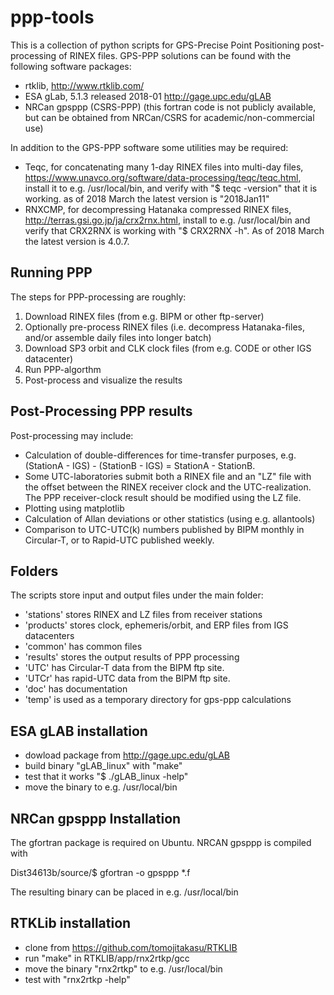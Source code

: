 # ppp-tools

This is a collection of python scripts for GPS-Precise Point Positioning 
post-processing of RINEX files. 
GPS-PPP solutions can be found with the following software packages: 
* rtklib, http://www.rtklib.com/
* ESA gLab, 5.1.3 released 2018-01 http://gage.upc.edu/gLAB
* NRCan gpsppp (CSRS-PPP) (this fortran code is not publicly available, but can be obtained from NRCan/CSRS for academic/non-commercial use)

In addition to the GPS-PPP software some utilities may be required:
* Teqc, for concatenating many 1-day RINEX files into multi-day files,  https://www.unavco.org/software/data-processing/teqc/teqc.html, install it to e.g. /usr/local/bin, and verify with "$ teqc -version" that it is working.
as of 2018 March the latest version is "2018Jan11"
* RNXCMP, for decompressing Hatanaka compressed RINEX files, http://terras.gsi.go.jp/ja/crx2rnx.html, install to e.g. /usr/local/bin and verify that CRX2RNX is working with "$ CRX2RNX -h".
As of 2018 March the latest version is 4.0.7.

## Running PPP

The steps for PPP-processing are roughly:

1. Download RINEX files (from e.g. BIPM or other ftp-server)
2. Optionally pre-process RINEX files (i.e. decompress Hatanaka-files, and/or assemble daily files into longer batch)
3. Download SP3 orbit and CLK clock files (from e.g. CODE or other IGS datacenter)
4. Run PPP-algorthm
5. Post-process and visualize the results

## Post-Processing PPP results

Post-processing may include:
* Calculation of double-differences for time-transfer purposes, e.g.  (StationA - IGS) - (StationB - IGS) = StationA - StationB. 
* Some UTC-laboratories submit both a RINEX file and an "LZ" file with the offset between the RINEX receiver clock and the UTC-realization. The PPP receiver-clock result should be modified using the LZ file.
* Plotting using matplotlib
* Calculation of Allan deviations or other statistics (using e.g. allantools)
* Comparison to UTC-UTC(k) numbers published by BIPM monthly in Circular-T, or to Rapid-UTC published weekly.

## Folders

The scripts store input and output files under the main folder:
* 'stations' stores RINEX and LZ files from receiver stations
* 'products' stores clock, ephemeris/orbit, and ERP files from IGS datacenters
* 'common' has common files
* 'results' stores the output results of PPP processing
* 'UTC' has Circular-T data from the BIPM ftp site.
* 'UTCr' has rapid-UTC data from the BIPM ftp site.
* 'doc' has documentation
* 'temp' is used as a temporary directory for gps-ppp calculations

## ESA gLAB installation

* dowload package from http://gage.upc.edu/gLAB
* build binary "gLAB_linux" with "make"
* test that it works "$ ./gLAB_linux -help"
* move the binary to e.g. /usr/local/bin

## NRCan gpsppp Installation

The gfortran package is required on Ubuntu. NRCAN gpsppp is compiled with

Dist34613b/source/$ gfortran -o gpsppp *.f

The resulting binary can be placed in e.g. /usr/local/bin

## RTKLib installation

* clone from https://github.com/tomojitakasu/RTKLIB
* run "make" in RTKLIB/app/rnx2rtkp/gcc
* move the binary "rnx2rtkp" to e.g. /usr/local/bin
* test with "rnx2rtkp -help"
